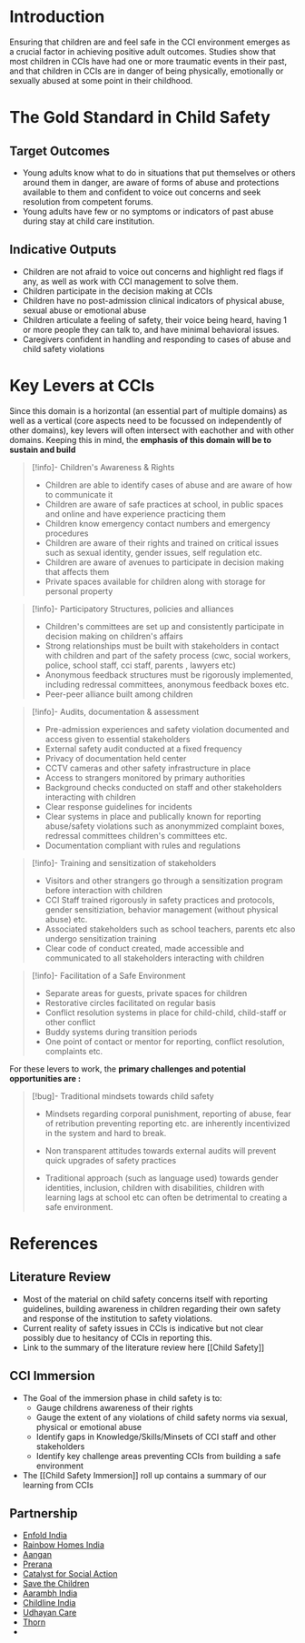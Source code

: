 # Introduction

Ensuring that children are and feel safe in the CCI environment emerges as a crucial factor in achieving positive adult outcomes. Studies show that most children in CCIs have had one or more traumatic events in their past, and that children in CCIs are in danger of being physically, emotionally or sexually abused at some point in their childhood. 

# The Gold Standard in Child Safety

## Target Outcomes 

 - Young adults know what to do in situations that put themselves or others around them in danger, are aware of forms of abuse and protections available to them and confident to voice out concerns and seek resolution from competent forums.
- Young adults have few or no symptoms or indicators of past abuse during stay at child care institution. 

## Indicative Outputs

 - Children are not afraid to voice out concerns and highlight red flags if any, as well as work with CCI management to solve them. 
 - Children participate in the decision making at CCIs 
 - Children have  no post-admission clinical indicators of physical abuse, sexual abuse or emotional abuse
 - Children articulate a feeling of safety, their voice being heard, having 1 or more people they can talk to, and have minimal behavioral issues. 
 - Caregivers confident in handling and responding to cases of abuse and child safety violations

# Key Levers at CCIs

Since this domain is a horizontal (an essential part of multiple domains) as well as a vertical (core aspects need to be focussed on independently of other domains), key levers will often intersect with eachother and with other domains. Keeping this in mind, the **emphasis of this domain will be to sustain and build**


> [!info]- Children's Awareness & Rights
> - Children are able to identify cases of abuse and are aware of how to communicate it 
> - Children are aware of safe practices at school, in public spaces and online and have experience practicing them
> - Children know emergency contact numbers and emergency procedures
> - Children are aware of their rights and trained on critical issues such as sexual identity, gender issues, self regulation etc.
> - Children are aware of avenues to participate in decision making that affects them
> - Private spaces available for children along with storage for personal property 

> [!info]- Participatory Structures, policies and alliances
> - Children's committees are set up and consistently participate in decision making on children's affairs
> - Strong relationships must be  built with stakeholders in contact with children and part of the safety process (cwc, social workers, police, school staff, cci staff, parents , lawyers etc)
> - Anonymous feedback structures must be rigorously implemented, including redressal committees, anonymous feedback boxes etc. 
> - Peer-peer alliance built among children
> 
> 

> [!info]- Audits, documentation & assessment
>  - Pre-admission experiences and safety violation documented and access given to essential stakeholders
>  - External safety audit conducted at a fixed frequency
>  - Privacy of documentation held center
>  - CCTV cameras and other safety infrastructure in place
>  - Access to strangers monitored by primary authorities
>  - Background checks conducted on staff and other stakeholders interacting with children
>  - Clear response guidelines for incidents
>  - Clear systems in place and publically known for reporting abuse/safety violations such as anonymmized complaint boxes, redressal committees children's committees etc. 
>  - Documentation compliant with rules and regulations

> [!info]- Training and sensitization of stakeholders
>   - Visitors and other strangers go through a sensitization program before interaction with children
>   - CCI Staff trained rigorously in safety practices and protocols, gender sensitiziation, behavior management (without physical abuse) etc. 
>   - Associated stakeholders such as school teachers, parents etc also undergo sensitization training
>   - Clear code of conduct created, made accessible and communicated to all stakeholders interacting with children

> [!info]- Facilitation of a Safe Environment
> - Separate areas for guests, private spaces for children
> - Restorative circles facilitated on regular basis
> - Conflict resolution systems in place for child-child, child-staff or other conflict
> - Buddy systems during transition periods
> - One point of contact or mentor for reporting, conflict resolution, complaints etc. 


For these levers to work, the **primary challenges and potential opportunities are :** 

> [!bug]- Traditional mindsets towards child safety
> - Mindsets regarding corporal punishment, reporting of abuse, fear of retribution preventing reporting etc. are inherently incentivized in the system and hard to break.
>  
> - Non transparent attitudes  towards external audits will prevent quick upgrades of safety practices
> 
> - Traditional approach (such as language used) towards gender identities, inclusion, children with disabilities, children with learning lags at school etc can often be detrimental to creating a safe environment. 

# References

## Literature Review

- Most of the material on child safety concerns itself with reporting guidelines, building awareness in children regarding their own safety and response of the institution to safety violations.
- Current reality of safety issues in CCIs is indicative but not clear possibly due to hesitancy of CCIs in reporting this. 
- Link to the summary of the literature review here [[Child Safety]]

## CCI Immersion
- The Goal of the immersion phase in child safety is to: 
	- Gauge childrens awareness of their rights 
	- Gauge the extent of any violations of child safety norms via sexual, physical or emotional abuse
	- Identify gaps in Knowledge/Skills/Minsets of CCI staff and other stakeholders
	- Identify key challenge areas preventing CCIs from building a safe environment
- The [[Child Safety Immersion]] roll up contains a summary of our learning from CCIs


## Partnership 

- [Enfold India](http://enfoldindia.org/)
- [Rainbow Homes India](https://www.facebook.com/rainbowhomes1/)
- [Aangan](https://aanganindia.org/)
- [Prerana](https://www.preranango.org/)
- [Catalyst for Social Action](https://csa.org.in/)
- [Save the Children](https://www.savethechildren.in/)
- [Aarambh India](https://aarambhindia.org/)
- [Childline India](https://www.childlineindia.org/)
- [Udhayan Care]()
- [Thorn](https://www.thorn.org)
- 





